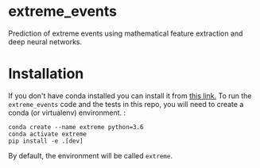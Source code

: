 # extreme_events
Prediction of extreme events using mathematical feature extraction and deep neural networks.


# Installation
If you don't have conda installed you can install it from [this link.](https://docs.conda.io/projects/conda/en/latest/user-guide/install/)
To run the `extreme_events` code and the tests in this repo, you will need to create a conda (or virtualenv) environment. 
:
```
conda create --name extreme python=3.6
conda activate extreme
pip install -e .[dev]
```

By default, the environment will be called `extreme`.